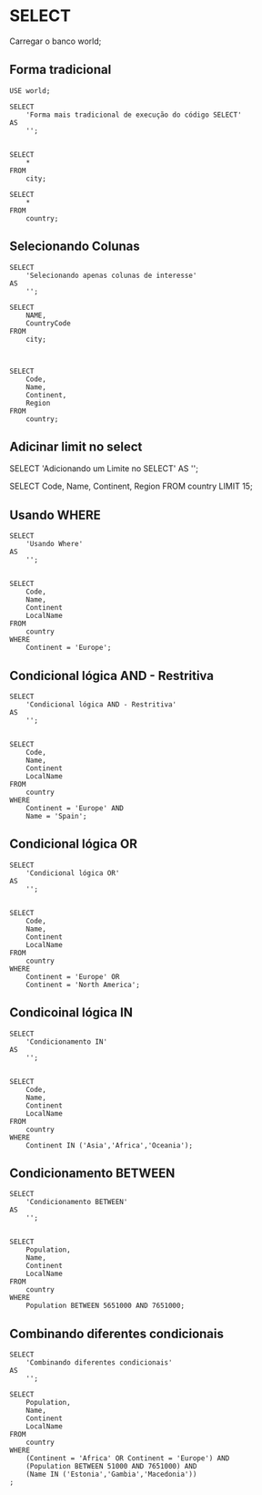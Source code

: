 # SELECT


Carregar o banco world;

## Forma tradicional

```
USE world;

SELECT 
    'Forma mais tradicional de execução do código SELECT' 
AS 
    '';


SELECT 
    * 
FROM 
    city;

SELECT 
    * 
FROM 
    country;

```


## Selecionando Colunas

```
SELECT 
    'Selecionando apenas colunas de interesse' 
AS 
    '';

SELECT 
    NAME, 
    CountryCode 
FROM 
    city;



SELECT 
    Code, 
    Name, 
    Continent, 
    Region 
FROM 
    country;

```


## Adicinar limit no select

SELECT 
    'Adicionando um Limite no SELECT' 
AS 
    '';


SELECT 
    Code, 
    Name, 
    Continent, 
    Region 
FROM 
    country
LIMIT 15;


## Usando WHERE

```
SELECT 
    'Usando Where' 
AS 
    '';


SELECT
    Code,
    Name,
    Continent
    LocalName
FROM
    country
WHERE
    Continent = 'Europe';
```

## Condicional lógica AND - Restritiva

```
SELECT 
    'Condicional lógica AND - Restritiva' 
AS 
    '';


SELECT
    Code,
    Name,
    Continent
    LocalName
FROM
    country
WHERE
    Continent = 'Europe' AND 
    Name = 'Spain';
```



## Condicional lógica OR

```
SELECT 
    'Condicional lógica OR' 
AS 
    '';


SELECT
    Code,
    Name,
    Continent
    LocalName
FROM
    country
WHERE
    Continent = 'Europe' OR 
    Continent = 'North America';
```

## Condicoinal lógica IN

```
SELECT 
    'Condicionamento IN' 
AS 
    '';


SELECT
    Code,
    Name,
    Continent
    LocalName
FROM
    country
WHERE    
    Continent IN ('Asia','Africa','Oceania');

```


## Condicionamento BETWEEN

```
SELECT 
    'Condicionamento BETWEEN' 
AS 
    '';


SELECT
    Population,    
    Name,
    Continent
    LocalName
FROM
    country
WHERE    
    Population BETWEEN 5651000 AND 7651000;

```

## Combinando diferentes condicionais

```
SELECT 
    'Combinando diferentes condicionais' 
AS 
    '';

SELECT
    Population,    
    Name,
    Continent
    LocalName
FROM
    country
WHERE
    (Continent = 'Africa' OR Continent = 'Europe') AND     
    (Population BETWEEN 51000 AND 7651000) AND
    (Name IN ('Estonia','Gambia','Macedonia'))
;
```